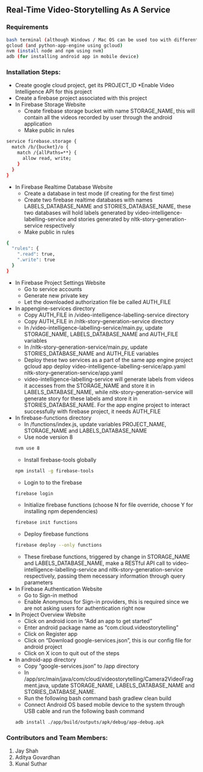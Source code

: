 ## Real-Time Video-Storytelling As A Service

### Requirements
```sh
bash terminal (although Windows / Mac OS can be used too with different commands)
gcloud (and python-app-engine using gcloud)
nvm (install node and npm using nvm)
adb (for installing android app in mobile device)
```
### Installation Steps:
* Create google cloud project, get its PROJECT_ID
	*Enable Video Intelligence API for this project
* Create a firebase project associated with this project
* In Firebase Storage Website
	* Create firebase storage bucket with name STORAGE_NAME, this will contain all the videos recorded by user through the android application
	* Make public in rules
```sh
service firebase.storage {
  match /b/{bucket}/o {
    match /{allPaths=**} {
      allow read, write;
    }
  }
}
```
* In Firebase Realtime Database Website
	* Create a database in test mode (if creating for the first time)
	* Create two firebase realtime databases with names LABELS_DATABASE_NAME and STORIES_DATABASE_NAME, these two databases will hold labels generated by video-intelligence-labelling-service and stories generated by nltk-story-generation-service respectively
	* Make public in rules
```sh
{
  "rules": {
    ".read": true,
    ".write": true
  }
}
```
* In Firebase Project Settings Website
	* Go to service accounts
	* Generate new private key
	* Let the downloaded authorization file be called AUTH_FILE
* In appengine-services directory
	* Copy AUTH_FILE in /video-intelligence-labelling-service directory
	* Copy AUTH_FILE in /nltk-story-generation-service directory
	* In /video-intelligence-labelling-service/main.py, update STORAGE_NAME, LABELS_DATABASE_NAME and AUTH_FILE variables
	* In /nltk-story-generation-service/main.py, update STORIES_DATABASE_NAME and AUTH_FILE variables
	* Deploy these two services as a part of the same app engine project
			gcloud app deploy video-intelligence-labelling-service/app.yaml \
nltk-story-generation-service/app.yaml
	* video-intelligence-labelling-service will generate labels from videos it accesses from the STORAGE_NAME and store it in LABELS_DATABASE_NAME, while nltk-story-generation-service will generate story for these labels amd store it in STORIES_DATABASE_NAME. For the app engine project to interact successfully with firebase project, it needs AUTH_FILE
* In firebase-functions directory
	* In /functions/index.js, update variables PROJECT_NAME, STORAGE_NAME and LABELS_DATABASE_NAME 
	* Use node version 8
	```sh
	nvm use 8
	```
	* Install firebase-tools globally
	```sh
	npm install -g firebase-tools
	```
	* Login to to the firebase
	```sh
	firebase login
	```
	* Initialize firebase functions (choose N for file override, choose Y for installing npm dependencies)
	```sh
	firebase init functions
	```
	* Deploy firebase functions
	```sh
	firebase deploy --only functions
	```
	* These firebase functions, triggered by change in STORAGE_NAME and LABELS_DATABASE_NAME, make a RESTful API call to video-intelligence-labelling-service and nltk-story-generation-service respectively, passing them necessary information through query parameters
* In Firebase Authentication Website
	* Go to Sign-in method
	* Enable Anonymous for Sign-in providers, this is required since we are not asking users for authentication right now
* In Project Overview Website
	* Click on android icon in “Add an app to get started”
	* Enter android package name as “com.cloud.videostorytelling”
	* Click on Register app
	* Click on “Download google-services.json”, this is our config file for android project
	* Click on X icon to quit out of the steps
* In android-app directory
	* Copy “google-services.json” to /app directory
	* In /app/src/main/java/com/cloud/videostorytelling/Camera2VideoFragment.java, update STORAGE_NAME, LABELS_DATABASE_NAME and STORIES_DATABASE_NAME.
	* Run the following bash command
	bash gradlew clean build
	* Connect Android OS based mobile device to the system through USB cable and run the following bash command
	```sh
	adb install ./app/build/outputs/apk/debug/app-debug.apk
	```


### Contributors and Team Members: 
1. Jay Shah
2. Aditya Govardhan
3. Kunal Suthar